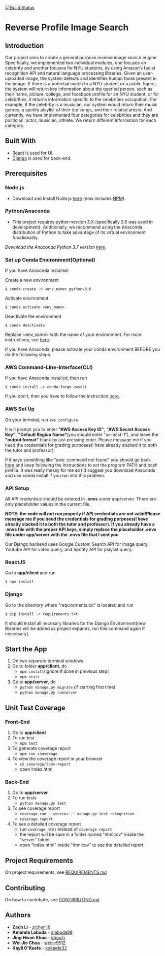 [![Build Status](https://travis-ci.com/nyu-software-engineering/profile-photo-lookup.svg?branch=master)](https://travis-ci.com/nyu-software-engineering/profile-photo-lookup)

# Reverse Profile Image Search

## Introduction
Our project aims to create a general purpose reverse image search engine. Specifically, we implemented two individual modules, one focuses on celebrity and another focuses for NYU students, by using Amazon’s facial recognition API and natural language processing libraries. Given an user-uploaded image, the system detects and identifies human faces present in the image. If there is a potential match to a NYU student or a public figure, the system will return key information about the queried person, such as their name, picture, college, and facebook profile for an NYU student, or for celebrities, it returns information specific to the celebrities occupation. For example, if the celebrity is a musician, our system would return their music genres, a spotify playlist of their top songs, and their related artists. And currently, we have implemented four categories for celebrities and they are politician, actor, musician, athlete. We return different information for each category.


## Built With

* [React](http://facebook.github.io/react) is used for UI.
* [Django](https://www.djangoproject.com/) is used for back-end.

## Prerequisites

### Node.js

* Download and Install Node.js [here](http://nodejs.org/) (now includes [NPM](https://npmjs.org/)).

### Python/Anaconda
* This project requires python version 3.X (specifically 3.6 was used in development). Additionally, we recommend using the Anaconda distribution of Python to take advantage of its virtual environment funationality.

*Download the Anaconda Python 3.7 version [here](https://www.anaconda.com/distribution/#download-section).*

### Set up Conda Environment(Optional)
If you have Anaconda installed:

Create a new environment

    $ conda create -n <env_name> python=3.6
    
Activate environment

    $ conda activate <env_name>
    
Deactivate the environment

    $ conda deactivate

Replace <env_name> with the name of your environment. For more instructions, see [here](https://conda.io/projects/conda/en/latest/user-guide/tasks/manage-environments.html).

If you have Anaconda, please activate your conda environment BEFORE you do the following steps.

### AWS Command-Line-Interface(CLI)
If you have Anaconda installed, then run

    $ conda install -c conda-forge awscli

If you don't, then you have to follow the instruction [here](https://docs.aws.amazon.com/cli/latest/userguide/install-macos.html).

### AWS Set Up
On your terminal, run `aws configure`

It will prompt you to enter __"AWS Access Key ID"__, __"AWS Secret Access Key"__, __"Default Region Name"__(you should enter "us-east-1"), and leave the __"output format"__ blank by just pressing enter. Please message me if you need the credentials for grading purposes(I have already slacked it to both the tutor and professor).

If it says something like "aws: command not found" you should go back [here](https://docs.aws.amazon.com/cli/latest/userguide/install-macos.html) and keep following the instructions to set the program PATH and bash profile. It was really messy for me so I'd suggest you download Anaconda and use conda install if you run into this problem.

### API Setup
All API credentials should be entered in __.envs__ under app/server. There are only placeholder values in the current file.

**NOTE: the code will not run properly if API credentials are not valid!Please message me if you need the credentials for grading purposes(I have already slacked it to both the tutor and professor). If you already have a .envs file with the proper API keys, simply replace the placeholder .envs file under app/server with the .envs file that I sent you**

Our Django backend uses Google Custom Search API for image query, Youtube API for video query, and Spotify API for playlist query.

### ReactJS
Go to __app/client__ and run

    $ npm install

### Django
Go to the directory where "requirements.txt" is located and run <br>

    $ pip install -r requirements.txt

It should install all necesary libraries for the Django Environment(new libraries will be added as project expands, run this command again if neccesary).

## Start the App
1. On two *separate* terminal windows
2. Go to folder __app/client__, do
    - `npm install`(ignore if done in previous step)
    - `npm start`
3. Go to __app/server__, do
    - `python manage.py migrate` (if starting first time)
    - `python manage.py runserver`

## Unit Test Coverage
### Front-End
1. Go to __app/client__
2. To run test
    - `npm test`
3. To generate coverage report
    - `npm run converage`
4. To view the coverage report in your browser
    - `cd coverage/lcov-report`
    - open index.html

### Back-End
1. Go to __app/server__
2. To run tests
    - `python manage.py test`
3. To see coverage report
    - `coverage run --source='.' manage.py test rekognition`
    - `coverage report`
4. To see a detailed coverage report
    - run `coverage html` instead of `coverage report`
    - the report will be save in a folder named "htmlcov" inside the "server" folder
    - open "index.html" inside "htmlcov" to see the detailed report


## Project Requirements

On project requirements, see [REQUIREMENTS.md](https://github.com/nyu-software-engineering/profile-photo-lookup/blob/master/REQUIREMENTS.md)


## Contributing

On how to contribute, see [CONTRIBUTING.md](https://github.com/nyu-software-engineering/profile-photo-lookup/blob/master/CONTRIBUTING.md)


## Authors

* **Zach Li** - [zichenli6](https://github.com/zichenli6)
* **Amanda Labuda** - [alabuda98](https://github.com/alabuda98)
* **Jing Hwan Khoo** - [khoojh](https://github.com/khoojh)
* **Wei Jie Chua** - [weijie9512](https://github.com/weijie9512)
* **Kayli O'Keefe** - [kokeefe32](https://github.com/kokeefe32)
